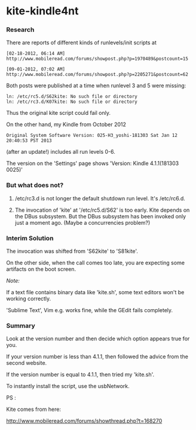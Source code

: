 kite-kindle4nt
==============

### Research

There are reports of different kinds of runlevels/init scripts at 

```
[02-18-2012, 06:14 AM]
http://www.mobileread.com/forums/showpost.php?p=1970489&postcount=15

[09-01-2012, 07:02 AM]
http://www.mobileread.com/forums/showpost.php?p=2205271&postcount=62
```

Both posts were published at a time when runlevel 3 and 5 were missing:

```
ln: /etc/rc5.d/S62kite: No such file or directory
ln: /etc/rc3.d/K07kite: No such file or directory
```

Thus the original kite script could fail only.

On the other hand, my Kindle from October 2012

```
Original System Software Version: 025-H3_yoshi-181303 Sat Jan 12 20:40:53 PST 2013
```

(after an update!) includes all run levels 0-6.

The version on the 'Settings' page shows 'Version: Kindle 4.1.1(181303 0025)'

### But what does not?

1. /etc/rc3.d is not longer the default shutdown run level. 
   It's /etc/rc6.d.

2. The invocation of 'kite' at '/etc/rc5.d/S62' is too early.
   Kite depends on the DBus subsystem.
   But the DBus subsystem has been invoked only just a moment ago.
   (Maybe a concurrencies problem?)

### Interim Solution

The invocation was shifted from 'S62kite' to 'S81kite'.

On the other side, when the call comes too late, you are expecting some artifacts on the boot screen.

_Note:_ 

If a text file contains binary data like 'kite.sh', some text editors won't be  working correctly.

'Sublime Text', Vim e.g. works fine, while the GEdit  fails completely.

### Summary

Look at the version number and then decide which option appears true for you.

If your version number is less than 4.1.1, then followed the advice from the second website.

If the version number is equal to 4.1.1, then tried my 'kite.sh'.

To instantly install the script, use the usbNetwork.

PS :

Kite comes from here:

http://www.mobileread.com/forums/showthread.php?t=168270